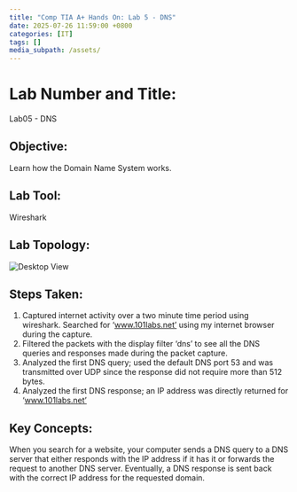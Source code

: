 ```yaml
---
title: "Comp TIA A+ Hands On: Lab 5 - DNS"
date: 2025-07-26 11:59:00 +0800
categories: [IT]
tags: []
media_subpath: /assets/
---
```


# Lab Number and Title: 
Lab05 - DNS
## Objective: 
Learn how the Domain Name System works.
## Lab Tool: 
Wireshark
## Lab Topology:
![Desktop View](/lab05topology.drawio.png)

## Steps Taken:
 1. Captured internet activity over a two minute time period using wireshark. Searched for ‘www.101labs.net’ using my internet browser during the capture.
 2. Filtered the packets with the display filter ‘dns’ to see all the DNS queries and responses made during the packet capture.
 3. Analyzed the first DNS query; used the default DNS port 53 and was transmitted over UDP since the response did not require more than 512 bytes.
 4. Analyzed the first DNS response; an IP address was directly returned for ‘www.101labs.net’

## Key Concepts: 
When you search for a website, your computer sends a DNS query to a DNS server that either responds with the IP address if it has it or forwards the request to another DNS server. Eventually, a DNS response is sent back with the correct IP address for the requested domain.

